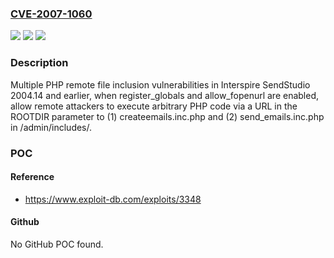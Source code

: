 ### [CVE-2007-1060](https://cve.mitre.org/cgi-bin/cvename.cgi?name=CVE-2007-1060)
![](https://img.shields.io/static/v1?label=Product&message=n%2Fa&color=blue)
![](https://img.shields.io/static/v1?label=Version&message=n%2Fa&color=blue)
![](https://img.shields.io/static/v1?label=Vulnerability&message=n%2Fa&color=brighgreen)

### Description

Multiple PHP remote file inclusion vulnerabilities in Interspire SendStudio 2004.14 and earlier, when register_globals and allow_fopenurl are enabled, allow remote attackers to execute arbitrary PHP code via a URL in the ROOTDIR parameter to (1) createemails.inc.php and (2) send_emails.inc.php in /admin/includes/.

### POC

#### Reference
- https://www.exploit-db.com/exploits/3348

#### Github
No GitHub POC found.

